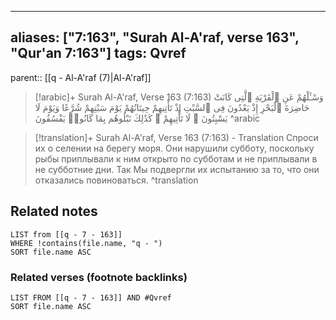 
---
aliases: ["7:163", "Surah Al-A'raf, verse 163", "Qur'an 7:163"]
tags: Qvref
---

parent:: [[q - Al-A'raf (7)|Al-A'raf]]

> [!arabic]+ Surah Al-A'raf, Verse 163 (7:163)
> <span class="quran-arabic">وَسْـَٔلْهُمْ عَنِ ٱلْقَرْيَةِ ٱلَّتِى كَانَتْ حَاضِرَةَ ٱلْبَحْرِ إِذْ يَعْدُونَ فِى ٱلسَّبْتِ إِذْ تَأْتِيهِمْ حِيتَانُهُمْ يَوْمَ سَبْتِهِمْ شُرَّعًا وَيَوْمَ لَا يَسْبِتُونَ ۙ لَا تَأْتِيهِمْ ۚ كَذَٰلِكَ نَبْلُوهُم بِمَا كَانُوا۟ يَفْسُقُونَ</span>
^arabic

> [!translation]+ Surah Al-A'raf, Verse 163 (7:163) - Translation
> Спроси их о селении на берегу моря. Они нарушили субботу, поскольку рыбы приплывали к ним открыто по субботам и не приплывали в не субботние дни. Так Мы подвергли их испытанию за то, что они отказались повиноваться.
^translation



## Related notes
```dataview
LIST from [[q - 7 - 163]]
WHERE !contains(file.name, "q - ")
SORT file.name ASC
```

### Related verses (footnote backlinks)
```dataview
LIST FROM [[q - 7 - 163]] AND #Qvref
SORT file.name ASC
```

